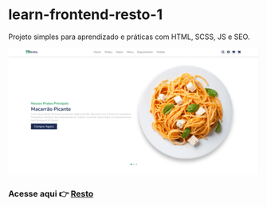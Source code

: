 # learn-frontend-resto-1

Projeto simples para aprendizado e práticas com HTML, SCSS, JS e SEO.

<img src="./assets/img/resto-front.png">

### Acesse aqui 👉 [Resto](https://learn-frontend-resto-1.netlify.app/)
